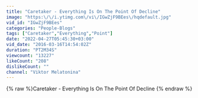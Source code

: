 ```yaml
---
title: "Caretaker - Everything Is On The Point Of Decline"
image: "https:\/\/i.ytimg.com\/vi\/IGwZjF9BEes\/hqdefault.jpg"
vid_id: "IGwZjF9BEes"
categories: "People-Blogs"
tags: ["Caretaker","Everything","Point"]
date: "2022-04-27T05:45:30+03:00"
vid_date: "2016-03-16T14:54:02Z"
duration: "PT2M34S"
viewcount: "13227"
likeCount: "208"
dislikeCount: ""
channel: "Viktor Melatonina"
---
```

{% raw %}Caretaker - Everything Is On The Point Of Decline {% endraw %}
